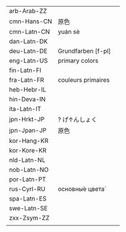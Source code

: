 | | | |
|-|-|-|
| arb-Arab-ZZ |  |  |
| cmn-Hans-CN | 原色 |  |
| cmn-Latn-CN | yuán sè |  |
| dan-Latn-DK |  |  |
| deu-Latn-DE | Grundfarben [f-pl] |  |
| eng-Latn-US | primary colors |  |
| fin-Latn-FI |  |  |
| fra-Latn-FR | couleurs primaires  |  |
| heb-Hebr-IL |  |  |
| hin-Deva-IN |  |  |
| ita-Latn-IT |  |  |
| jpn-Hrkt-JP | ? げ↑んしょく |  |
| jpn-Jpan-JP | 原色 |  |
| kor-Hang-KR |  |  |
| kor-Kore-KR |  |  |
| nld-Latn-NL |  |  |
| nob-Latn-NO |  |  |
| por-Latn-PT |  |  |
| rus-Cyrl-RU | основны́е цвета́ |  |
| spa-Latn-ES |  |  |
| swe-Latn-SE |  |  |
| zxx-Zsym-ZZ |  |  |
|  |  |  |
